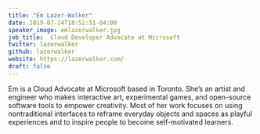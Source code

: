 ```yaml
---
title: "Em Lazer-Walker"
date: 2019-07-24T18:52:51-04:00
speaker_image: emlazerwalker.jpg
job_title:  Cloud Developer Advocate at Microsoft
twitter: lazerwalker
github: lazerwalker
website: https://lazerwalker.com/
draft: false
---
```


Em is a Cloud Advocate at Microsoft based in Toronto. She’s an artist and engineer who makes interactive art, experimental games, and open-source software tools to empower creativity. Most of her work focuses on using nontraditional interfaces to reframe everyday objects and spaces as playful experiences and to inspire people to become self-motivated learners.